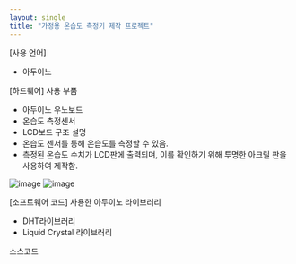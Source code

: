 ```yaml
---
layout: single
title: "가정용 온습도 측정기 제작 프로젝트"
---
```


[사용 언어]
- 아두이노

[하드웨어]
사용 부품
- 아두이노 우노보드
- 온습도 측정센서
- LCD보드
구조 설명
- 온습도 센서를 통해 온습도를 측정할 수 있음.
- 측정된 온습도 수치가 LCD판에 출력되며, 이를 확인하기 위해 투명한 아크릴 판을 사용하여 제작함.

![image](/assets/images/temp_humi1.png)
![image](/assets/images/temp_humi2.png)

[소프트웨어 코드]
사용한 아두이노 라이브러리
- DHT라이브러리
- Liquid Crystal 라이브러리
  
소스코드
<script src="https://gist.github.com/minzero31/12ad1b3a65d67d72a18b49f03596a258.js"></script>

